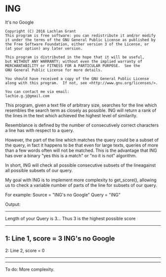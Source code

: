 # ING
It's no Google

    Copyright (C) 2016 Lachlan Grant
    This program is free software: you can redistribute it and/or modify
    it under the terms of the GNU General Public License as published by
    the Free Software Foundation, either version 3 of the License, or
    (at your option) any later version.

    This program is distributed in the hope that it will be useful,
    but WITHOUT ANY WARRANTY; without even the implied warranty of
    MERCHANTABILITY or FITNESS FOR A PARTICULAR PURPOSE.  See the
    GNU General Public License for more details.

    You should have received a copy of the GNU General Public License
    along with this program.  If not, see <http://www.gnu.org/licenses/>.

    You can contact me via email:
    lachie.g.j@gmail.com


This program, given a text file of arbitrary size,
searches for the line which resembles the search term
as closely as possible. ING will return a rank
of the lines in the text which achieved the highest level 
of similarity.

Resemblance is defined by the number of consecutively
correct characters a line has with respect to a query.

However, the part of the line which matches the query
could be a subset of the query, in fact it happens to be
that even for large texts, queries of more than a few words
often will not be matched. This is the advantage that ING
has over a binary "yes this is a match" or "no it is not" 
algorithm.

In short, ING will check all possible consecutive subsets of 
the lineagainst all possible subsets of our query. 

My goal with ING is to implement more complexity to get_score(), 
allowing us to check a variable number of parts of the line 
for subsets of our query.

For example:
Source = "ING's no Google"
Query  = "ING"

Output:

--------------------------------------------------

Length of your Query is 3...
Thus 3 is the highest possible score

--------------------------------------------------
1: Line    1, score = 3
ING's no Google
---
2: Line    2, score = 0

---

--------------------------------------------------

To do: More complexity.

